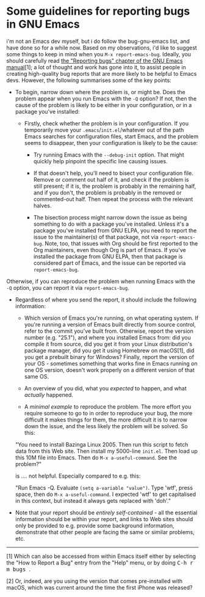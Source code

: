 # Some guidelines for reporting bugs in GNU Emacs

i'm not an Emacs dev myself, but i do follow the bug-gnu-emacs list, and have done so for a while now. Based on my observations, i'd like to suggest some things to keep in mind when you `M-x report-emacs-bug`. Ideally, you should carefully read [the "Reporting bugs" chapter of the GNU Emacs manual](https://www.gnu.org/software/emacs/manual/html_node/emacs/Bugs.html#Bugs)[1]; a lot of thought and work has gone into it, to assist people in creating high-quality bug reports that are more likely to be helpful to Emacs devs. However, the following summarises some of the key points:

* To begin, narrow down where the problem is, or might be. Does the problem appear when you run Emacs with the `-Q` option? If not, then the cause of the problem is likely to be either in your configuration, or in a package you've installed:

  * Firstly, check whether the problem is in your configuration. If you temporarily move your `.emacs`/`init.el`/whatever out of the path Emacs searches for configuration files, start Emacs, and the problem seems to disappear, then your configuration is likely to be the cause:

    * Try running Emacs with the `--debug-init` option. That might quickly help pinpoint the specific line causing issues.

    * If that doesn't help, you'll need to bisect your configuration file. Remove or comment out half of it, and check if the problem is still present; if it is, the problem is probably in the remaining half, and if you don't, the problem is probably in the removed or commented-out half. Then repeat the process with the relevant halves.

    * The bisection process might narrow down the issue as being something to do with a package you've installed. Unless it's a package you've installed from GNU ELPA, you need to report the issue to the maintainer(s) of that package, not via `report-emacs-bug`. Note, too, that issues with Org should be first reported to the Org maintainers, even though Org is part of Emacs. If you've installed the package from GNU ELPA, then that package is considered part of Emacs, and the issue can be reported via `report-emacs-bug`.

Otherwise, if you can reproduce the problem when running Emacs with the `-Q` option, you can report it via `report-emacs-bug`.

* Regardless of where you send the report, it should include the following information:

  * Which version of Emacs you're running, on what operating system. If you're running a version of Emacs built directly from source control, refer to the commit you've built from. Otherwise, report the version number (e.g. "25.1"), and where you installed Emacs from: did you compile it from source, did you get it from your Linux distribution's package manager, did you get it using Homebrew on macOS[1], did you get a prebuilt binary for Windows? Finally, report the version of your OS - sometimes something that works fine in Emacs running on one OS version, doesn't work properly on a different version of that same OS.

  * An overview of you did, what you *expected* to happen, and what *actually* happened.

  * A *minimal example* to reproduce the problem. The more effort you require someone to go to in order to reproduce your bug, the more difficult it makes things for them, the more difficult it is to narrow down the issue, and the less likely the problem will be solved. So this:

  "You need to install Bazinga Linux 2005. Then run this script to fetch data from this Web site. Then install my 5000-line `init.el`. Then load up this 10M file into Emacs. Then do `M-x a-useful-command`. See the problem?"

  is .... not helpful. Especially compared to e.g. this:

  "Run Emacs -Q. Evaluate `(setq a-variable "value")`. Type 'wtf', press space, then do `M-x a-useful-command`. I expected 'wtf' to get capitalised in this context, but instead it always gets replaced with 'doh'."

* Note that your report should be *entirely self-contained* - all the essential information should be within your report, and links to Web sites should only be provided to e.g. provide some background information, demonstrate that other people are facing the same or similar problems, etc.

-----

[1] Which can also be accessed from within Emacs itself either by selecting the "How to Report a Bug" entry from the "Help" menu, or by doing <kbd>C-h r m bugs <RET></kbd>.

[2] Or, indeed, are you using the version that comes pre-installed with macOS, which was current around the time the first iPhone was released?
